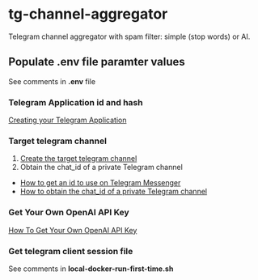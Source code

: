 # tg-channel-aggregator
Telegram channel aggregator with spam filter: simple (stop words)  or AI.

## Populate .env file paramter values
See comments in **.env** file

### Telegram Application id and hash
[Creating your Telegram Application](https://core.telegram.org/api/obtaining_api_id)

### Target telegram channel
1. [Create the target telegram channel](https://www.geeksforgeeks.org/how-to-create-a-telegram-channel/)
2. Obtain the chat_id of a private Telegram channel
- [How to get an id to use on Telegram Messenger](https://github.com/GabrielRF/telegram-id)
- [How to obtain the chat_id of a private Telegram channel](https://stackoverflow.com/questions/33858927/how-to-obtain-the-chat-id-of-a-private-telegram-channel)

### Get Your Own OpenAI API Key
[How To Get Your Own OpenAI API Key](https://www.geeksforgeeks.org/how-to-get-your-own-openai-api-key/)

### Get telegram client session file
See comments in **local-docker-run-first-time.sh**
